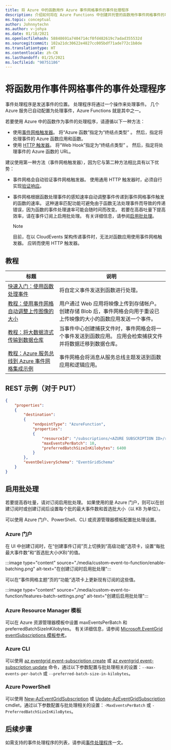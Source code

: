 ```yaml
---
title: 将 Azure 中的函数用作 Azure 事件网格事件的事件处理程序
description: 介绍如何将在 Azure Functions 中创建并托管的函数用作事件网格事件的事件处理程序。
ms.topic: conceptual
author: Johnnytechn
ms.author: v-johya
ms.date: 01/18/2021
ms.openlocfilehash: 58848691a7404714cf0fd482619c7adad355532d
ms.sourcegitcommit: 102a21dc30622e4827cc005bdf71ade772c1b8de
ms.translationtype: HT
ms.contentlocale: zh-CN
ms.lasthandoff: 01/25/2021
ms.locfileid: "98751186"
---
```

# <a name="use-a-function-as-an-event-handler-for-event-grid-events"></a>将函数用作事件网格事件的事件处理程序

事件处理程序是发送事件的位置。 处理程序将通过一个操作来处理事件。 几个 Azure 服务已自动配置为处理事件，Azure Functions 就是其中之一。 


若要使用 Azure 中的函数作为事件的处理程序，请遵循以下一种方法： 

-   使用[事件网格触发器](../azure-functions/functions-bindings-event-grid-trigger.md)。  将“Azure 函数”指定为“终结点类型” 。 然后，指定将处理事件的 Azure 函数应用和函数。 
-   使用 [HTTP 触发器](../azure-functions/functions-bindings-http-webhook.md)。  将“Web Hook”指定为“终结点类型” 。 然后，指定将处理事件的 Azure 函数的 URL。 

建议使用第一种方法（事件网格触发器），因为它与第二种方法相比具有以下优势：
-   事件网格会自动验证事件网格触发器。 使用通用 HTTP 触发器时，必须自行实现[验证响应](webhook-event-delivery.md)。
-   事件网格根据函数处理事件的感知速率自动调整事件传递到事件网格事件触发的函数的速率。 这种速率匹配功能可避免由于函数无法处理事件而导致的传递错误，因为函数的事件处理速率可能会随时间而改变。 若要在高吞吐量下提高效率，请在事件订阅上启用批处理。 有关详细信息，请参阅[启用批处理](#enable-batching)。

    > [!NOTE]
    > 目前，在以 CloudEvents 架构传递事件时，无法对函数应用使用事件网格触发器。 应转而使用 HTTP 触发器。

## <a name="tutorials"></a>教程

|标题  |说明  |
|---------|---------|
| [快速入门：使用函数处理事件](custom-event-to-function.md) | 将自定义事件发送到函数进行处理。 |
| [教程：使用事件网格自动调整上传图像的大小](resize-images-on-storage-blob-upload-event.md) | 用户通过 Web 应用将映像上传到存储帐户。 创建存储 Blob 后，事件网格会向用于重设已上传映像的大小的函数应用发送一个事件。 |
| [教程：将大数据流式传输到数据仓库](event-grid-event-hubs-integration.md) | 当事件中心创建捕获文件时，事件网格会将一个事件发送到函数应用。 应用会检索捕获文件并将数据迁移到数据仓库。 |
| [教程：Azure 服务总线到 Azure 事件网格集成示例](../service-bus-messaging/service-bus-to-event-grid-integration-example.md?toc=%2fazure%2fevent-grid%2ftoc.json) | 事件网格会将消息从服务总线主题发送到函数应用和逻辑应用。 |

## <a name="rest-example-for-put"></a>REST 示例（对于 PUT）

```json
{
    "properties": 
    {
        "destination": 
        {
            "endpointType": "AzureFunction",
            "properties": 
            {
                "resourceId": "/subscriptions/<AZURE SUBSCRIPTION ID>/resourceGroups/<RESOURCE GROUP NAME>/providers/Microsoft.Web/sites/<FUNCTION APP NAME>/functions/<FUNCTION NAME>",
                "maxEventsPerBatch": 10,
                "preferredBatchSizeInKilobytes": 6400
            }
        },
        "eventDeliverySchema": "EventGridSchema"
    }
}
```

## <a name="enable-batching"></a>启用批处理
若要提高吞吐量，请对订阅启用批处理。 如果使用的是 Azure 门户，则可以在创建订阅时或创建订阅后设置每个批的最大事件数和首选批大小（以 KB 为单位）。 

可以使用 Azure 门户、PowerShell、CLI 或资源管理器模板配置批处理设置。 

### <a name="azure-portal"></a>Azure 门户
在 UI 中创建订阅时，在“创建事件订阅”页上切换到“高级功能”选项卡，设置“每批最大事件数”和“首选批大小(KB)”的值。 
    
:::image type="content" source="./media/custom-event-to-function/enable-batching.png" alt-text="在创建订阅时启用批处理":::

可以在“事件网格主题”页的“功能”选项卡上更新现有订阅的这些值。 

:::image type="content" source="./media/custom-event-to-function/features-batch-settings.png" alt-text="创建后启用批处理":::

### <a name="azure-resource-manager-template"></a>Azure Resource Manager 模板
可以在 Azure 资源管理器模板中设置 maxEventsPerBatch 和 preferredBatchSizeInKilobytes。 有关详细信息，请参阅 [Microsoft.EventGrid eventSubscriptions 模板参考](https://docs.microsoft.com/azure/templates/microsoft.eventgrid/eventsubscriptions)。

### <a name="azure-cli"></a>Azure CLI
可以使用 [az eventgrid event-subscription create](https://docs.microsoft.com/cli/azure/eventgrid/event-subscription?view=azure-cli-latest#az_eventgrid_event_subscription_create&preserve-view=true) 或 [az eventgrid event-subscription update](https://docs.microsoft.com/cli/azure/eventgrid/event-subscription?view=azure-cli-latest#az_eventgrid_event_subscription_update&preserve-view=true) 命令，通过以下参数配置与批处理相关的设置：`--max-events-per-batch` 或 `--preferred-batch-size-in-kilobytes`。

### <a name="azure-powershell"></a>Azure PowerShell
可以使用 [New-AzEventGridSubscription](https://docs.microsoft.com/powershell/module/az.eventgrid/new-azeventgridsubscription)  或 [Update-AzEventGridSubscription](https://docs.microsoft.com/powershell/module/az.eventgrid/update-azeventgridsubscription) cmdlet，通过以下参数配置与批处理相关的设置：`-MaxEventsPerBatch` 或 `-PreferredBatchSizeInKiloBytes`。

## <a name="next-steps"></a>后续步骤
如需支持的事件处理程序的列表，请参阅[事件处理程序](event-handlers.md)一文。

